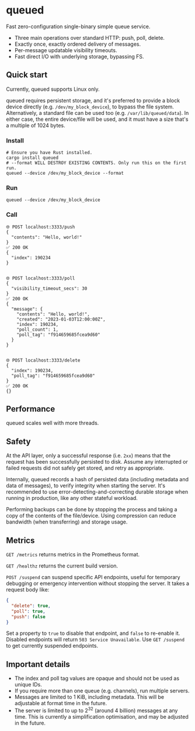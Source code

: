 # queued

Fast zero-configuration single-binary simple queue service.

- Three main operations over standard HTTP: push, poll, delete.
- Exactly once, exactly ordered delivery of messages.
- Per-message updatable visibility timeouts.
- Fast direct I/O with underlying storage, bypassing FS.

## Quick start

Currently, queued supports Linux only.

queued requires persistent storage, and it's preferred to provide a block device directly (e.g. `/dev/my_block_device`), to bypass the file system. Alternatively, a standard file can be used too (e.g. `/var/lib/queued/data`). In either case, the entire device/file will be used, and it must have a size that's a multiple of 1024 bytes.

### Install

```
# Ensure you have Rust installed.
cargo install queued
# --format WILL DESTROY EXISTING CONTENTS. Only run this on the first run.
queued --device /dev/my_block_device --format
```

### Run

```
queued --device /dev/my_block_device
```

### Call

```
🌐 POST localhost:3333/push
{
  "contents": "Hello, world!"
}
✅ 200 OK
{
  "index": 190234
}


🌐 POST localhost:3333/poll
{
  "visibility_timeout_secs": 30
}
✅ 200 OK
{
  "message": {
    "contents": "Hello, world!",
    "created": "2023-01-03T12:00:00Z",
    "index": 190234,
    "poll_count": 1,
    "poll_tag": "f914659685fcea9d60"
  }
}


🌐 POST localhost:3333/delete
{
  "index": 190234,
  "poll_tag": "f914659685fcea9d60"
}
✅ 200 OK
{}
```

## Performance

queued scales well with more threads.

## Safety

At the API layer, only a successful response (i.e. `2xx`) means that the request has been successfully persisted to disk. Assume any interrupted or failed requests did not safely get stored, and retry as appropriate.

Internally, queued records a hash of persisted data (including metadata and data of messages), to verify integrity when starting the server. It's recommended to use error-detecting-and-correcting durable storage when running in production, like any other stateful workload.

Performing backups can be done by stopping the process and taking a copy of the contents of the file/device. Using compression can reduce bandwidth
(when transferring) and storage usage.

## Metrics

`GET /metrics` returns metrics in the Prometheus format.

`GET /healthz` returns the current build version.

`POST /suspend` can suspend specific API endpoints, useful for temporary debugging or emergency intervention without stopping the server. It takes a request body like:

```json
{
  "delete": true,
  "poll": true,
  "push": false
}
```

Set a property to `true` to disable that endpoint, and `false` to re-enable it. Disabled endpoints will return `503 Service Unavailable`. Use `GET /suspend` to get currently suspended endpoints.

## Important details

- The index and poll tag values are opaque and should not be used as unique IDs.
- If you require more than one queue (e.g. channels), run multiple servers.
- Messages are limited to 1 KiB, including metadata. This will be adjustable at format time in the future.
- The server is limited to up to 2<sup>32</sup> (around 4 billion) messages at any time. This is currently a simplification optimisation, and may be adjusted in the future.
